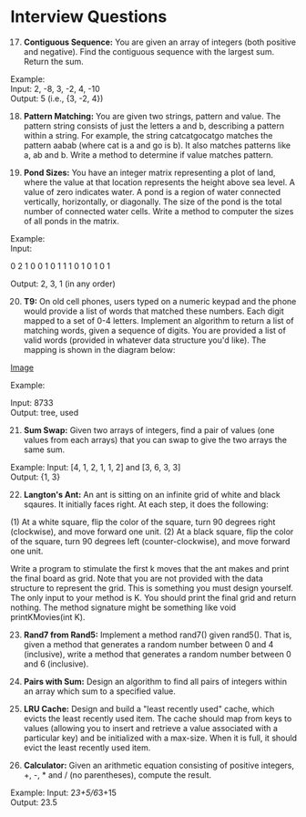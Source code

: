 # Interview Questions

<!-- 1. **Number Swapper:** Write a function to swap a number in place (that is, without temporary variables). -->

<!-- 2. **Word Frequencies:** Design a method to find the frequency of occurrences of any given word in a book. What if we were running this algorithm multiple times? -->

<!-- 3. **Intersection:** Given two straight line segements (represented as a start point and an end point), computer the point of intersection, if any. -->

<!-- 4. **Tic Tac Win:** Design an algorithm to figure out if someone has won a game of tic-tac-toe. -->

<!-- 5. **Factorial Zeros:** Write an algorithm which computes the number of trailing zeros in n factorial. -->

<!-- 6. **Smallest Difference:** Given two arrays of integers, computer the pair of values (one value in each array) with the smallest (non-negative) difference. Return the difference.

Example:<br>
Input: {1, 3, 15, 11, 2}, {23, 127, 235, 19, 8}<br>
Output: That is the pair {11, 8}. -->

<!-- 7. **Number Max:** Write a method that finds the maximum of two numbers. You should not use if-else or any other comparison operator. -->

<!-- 8. **English Int:** Given any integer, print an English phrase that describes the integer (e.g., "One Thousand, Two Hundred Thirty Four"). -->

<!-- 9. **Operations:** Write methods to implement the multiply, subtract, and divide operations for integers. The result of all these are integers. Use only the add operator. -->

<!-- 10. **Living People:** Given a list of people with their birth and death years, implement a method to compute the year with the most number of people alive. You assume that all people were born between 1900 and 2000 (inclusive). If a person was alive during any portion of that year, they should be included in that year's count. For example, Person (birth = 1908, death = 1909) is included in the counts for both 1908 and 1909. -->

<!-- 11. **Diving Board:** You are building a diving board by placing a bunch of planks of wood end-to-end. There are two types of planks, one of length shorter and one length longer. You must use exactly k planks of wood. Write a method to generate all possible lengths for the diving board. -->

<!-- 12. **XML Encoding:** Since XML is very verbose, you are given a way of encoding it where each tag gets mapped to a pre-defined integer value. The language/grammer is as follows:

Element -> Tag Attributes END Children END
Attribute -> Tag Value
END -> 0
Tag -> some predefined mapping to int
Value -> string value

For example, the following XML might be converted into the compressed string below (assuming a mapping of family -> 1, person -> 2, firstName -> 3, lastName -> 4, state -> 5).

```xml
<family lastname="McDowel" state="CA">
    <person firstName-"Gayle">Some Message</person>
</family>
```

Becomes:<br>
1 4 McDowell 5 CA 0 2 3 Gayle 0 Some Message 0 0

Write code to print the encoded version of an XML element (passed in Element and Attribute objects). -->

<!-- 13. **Bisect Squares:** Given two squares on a two-dimensional place, find a line that would cut these two squares in half. Assume that the top and the bottom sides of the square run parallel to the x-axis. -->

<!-- 14. **Best Line:** Given a two-dimensional graph with points on it, find a line which passes the most number of points. -->

<!-- 15. **Master Mind:** The Game of Master Mind is played as follows:

The computer has four slots, an each slot will contain a ball that is red (R), yellow (Y), green (G) or blue (B). For example, the computer might have RGGB (Slot #1 is red, Slots #2 and #3 are greem, Slot #4 is blue).

You, the user, are trying to guess the solution. You might, for example, guess YRGB.

When you guess the correct color for the correct slot, you get a "hit". If you guess a color that exists but is in the wrong slot, you get a "pseudo-hit". Note that a slot that is a hit can never count as a pseudo-hit.

For example, if the actual solution is RGBY and you guess GGRR, you have one hit and one pseudo-hit. Write a method that, given a guess and solution, return the number of hits and pseduo-hits. -->

<!-- 16. **Sub Sort:** Given an array of integers, write a method to find indices m and n such that if you sorted elements m through n, the entire array would be stored. Minimize n - m (that is, find the smallest such sequence).

Example:<br>
Input: 1, 2, 4, 7, 10, 11, 7, 12, 6, 7, 16, 18, 19<br>
Output: (3, 9) -->

17. **Contiguous Sequence:** You are given an array of integers (both positive and negative). Find the contiguous sequence with the largest sum. Return the sum.

Example:<br>
Input: 2, -8, 3, -2, 4, -10<br>
Output: 5 (i.e., {3, -2, 4})

18. **Pattern Matching:** You are given two strings, pattern and value. The pattern string consists of just the letters a and b, describing a pattern within a string. For example, the string catcatgocatgo matches the pattern aabab (where cat is a and go is b). It also matches patterns like a, ab and b. Write a method to determine if value matches pattern.

19. **Pond Sizes:** You have an integer matrix representing a plot of land, where the value at that location represents the height above sea level. A value of zero indicates water. A pond is a region of water connected vertically, horizontally, or diagonally. The size of the pond is the total number of connected water cells. Write a method to computer the sizes of all ponds in the matrix.

Example: <br>
Input:

0 2 1 0
0 1 0 1
1 1 0 1
0 1 0 1

Output: 2, 3, 1 (in any order)

20. **T9:** On old cell phones, users typed on a numeric keypad and the phone would provide a list of words that matched these numbers. Each digit mapped to a set of 0-4 letters. Implement an algorithm to return a list of matching words, given a sequence of digits. You are provided a list of valid words (provided in whatever data structure you'd like). The mapping is shown in the diagram below:

[Image](/leetcode/assets/mod20.png)

Example:

Input: 8733 <br>
Output: tree, used

21. **Sum Swap:** Given two arrays of integers, find a pair of values (one values from each arrays) that you can swap to give the two arrays the same sum.

Example:
Input: [4, 1, 2, 1, 1, 2] and [3, 6, 3, 3] <br>
Output: {1, 3}

22. **Langton's Ant:** An ant is sitting on an infinite grid of white and black sqaures. It initially faces right. At each step, it does the following:

(1) At a white square, flip the color of the square, turn 90 degrees right (clockwise), and move forward one unit.
(2) At a black square, flip the color of the square, turn 90 degrees left (counter-clockwise), and move forward one unit.

Write a program to stimulate the first k moves that the ant makes and print the final board as grid. Note that you are not provided with the data structure to represent the grid. This is something you must design yourself. The only input to your method is K. You should print the final grid and return nothing. The method signature might be something like void printKMovies(int K).

23. **Rand7 from Rand5:** Implement a method rand7() given rand5(). That is, given a method that generates a random number between 0 and 4 (inclusive), write a method that generates a random number between 0 and 6 (inclusive).

24. **Pairs with Sum:** Design an algorithm to find all pairs of integers within an array which sum to a specified value.

25. **LRU Cache:** Design and build a "least recently used" cache, which evicts the least recently used item. The cache should map from keys to values (allowing you to insert and retrieve a value associated with a particular key) and be initialized with a max-size. When it is full, it should evict the least recently used item.

26. **Calculator:** Given an arithmetic equation consisting of positive integers, +, -, \* and / (no parentheses), compute the result.

Example:
Input: 2*3+5/6*3+15 <br>
Output: 23.5
